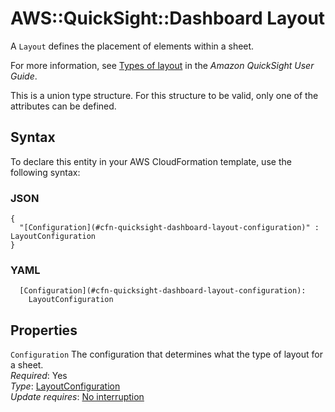 # AWS::QuickSight::Dashboard Layout<a name="aws-properties-quicksight-dashboard-layout"></a>

A `Layout` defines the placement of elements within a sheet\.

For more information, see [Types of layout](https://docs.aws.amazon.com/quicksight/latest/user/types-of-layout.html) in the _Amazon QuickSight User Guide_\.

This is a union type structure\. For this structure to be valid, only one of the attributes can be defined\.

## Syntax<a name="aws-properties-quicksight-dashboard-layout-syntax"></a>

To declare this entity in your AWS CloudFormation template, use the following syntax:

### JSON<a name="aws-properties-quicksight-dashboard-layout-syntax.json"></a>

```
{
  "[Configuration](#cfn-quicksight-dashboard-layout-configuration)" : LayoutConfiguration
}
```

### YAML<a name="aws-properties-quicksight-dashboard-layout-syntax.yaml"></a>

```
  [Configuration](#cfn-quicksight-dashboard-layout-configuration):
    LayoutConfiguration
```

## Properties<a name="aws-properties-quicksight-dashboard-layout-properties"></a>

`Configuration` <a name="cfn-quicksight-dashboard-layout-configuration"></a>
The configuration that determines what the type of layout for a sheet\.  
_Required_: Yes  
_Type_: [LayoutConfiguration](aws-properties-quicksight-dashboard-layoutconfiguration.md)  
_Update requires_: [No interruption](https://docs.aws.amazon.com/AWSCloudFormation/latest/UserGuide/using-cfn-updating-stacks-update-behaviors.html#update-no-interrupt)
